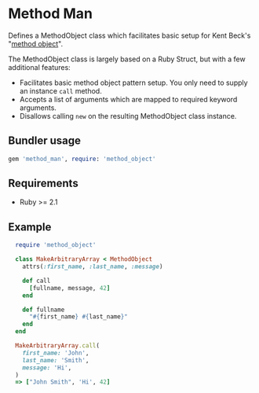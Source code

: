 # Method Man

Defines a MethodObject class which facilitates basic setup for Kent Beck's "[method object](http://c2.com/cgi/wiki?MethodObject)".

The MethodObject class is largely based on a Ruby Struct, but with a few additional features:

* Facilitates basic method object pattern setup. You only need to supply an instance `call` method.
* Accepts a list of arguments which are mapped to required keyword arguments.
* Disallows calling `new` on the resulting MethodObject class instance.

## Bundler usage

```ruby
gem 'method_man', require: 'method_object'
```

## Requirements
* Ruby >= 2.1

## Example

```ruby
  require 'method_object'

  class MakeArbitraryArray < MethodObject
    attrs(:first_name, :last_name, :message)

    def call
      [fullname, message, 42]
    end

    def fullname
      "#{first_name} #{last_name}"
    end
  end

  MakeArbitraryArray.call(
    first_name: 'John',
    last_name: 'Smith',
    message: 'Hi',
  )
  => ["John Smith", 'Hi', 42]
```
